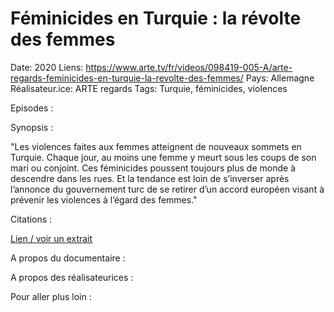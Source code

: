 # Féminicides en Turquie : la révolte des femmes

Date: 2020
Liens: https://www.arte.tv/fr/videos/098419-005-A/arte-regards-feminicides-en-turquie-la-revolte-des-femmes/
Pays: Allemagne
Réalisateur.ice: ARTE regards
Tags: Turquie, féminicides, violences

Episodes : 

Synopsis : 

"Les violences faites aux femmes atteignent de nouveaux sommets en Turquie. Chaque jour, au moins une femme y meurt sous les coups de son mari ou conjoint. Ces féminicides poussent toujours plus de monde à descendre dans les rues. Et la tendance est loin de s’inverser après l’annonce du gouvernement turc de se retirer d’un accord européen visant à prévenir les violences à l’égard des femmes."

Citations : 

[Lien / voir un extrait](https://www.arte.tv/fr/videos/098419-005-A/arte-regards-feminicides-en-turquie-la-revolte-des-femmes/) 

A propos du documentaire : 

A propos des réalisateurices : 

Pour aller plus loin :